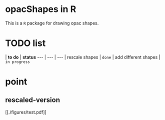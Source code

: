 # opacShapes in R
This is a `R` package for drawing opac shapes.

# TODO list
| __to do__ | __status__
--- | --- | ---
| rescale shapes | `done`
| add different shapes | `in progress`

# point
## rescaled-version
[[./figures/test.pdf]]

